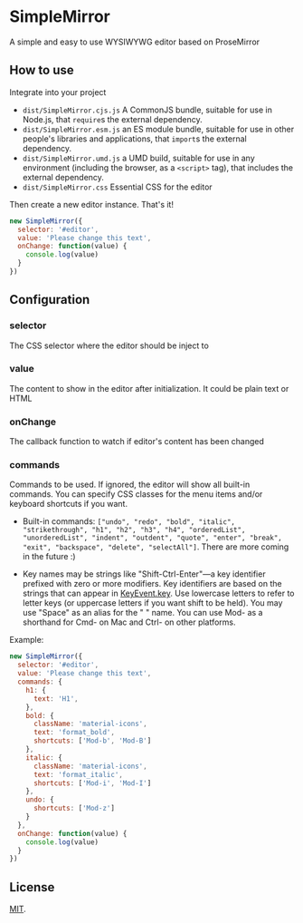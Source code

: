 # SimpleMirror

A simple and easy to use WYSIWYWG editor based on ProseMirror

## How to use

Integrate into your project

* `dist/SimpleMirror.cjs.js`
    A CommonJS bundle, suitable for use in Node.js, that `require`s the external dependency.
* `dist/SimpleMirror.esm.js`
    an ES module bundle, suitable for use in other people's libraries and applications, that `import`s the external dependency.
* `dist/SimpleMirror.umd.js`
    a UMD build, suitable for use in any environment (including the browser, as a `<script>` tag), that includes the external dependency. 
* `dist/SimpleMirror.css`
    Essential CSS for the editor
    
Then create a new editor instance. That's it!
```js
new SimpleMirror({
  selector: '#editor',
  value: 'Please change this text',
  onChange: function(value) {
    console.log(value)
  }
})
```

## Configuration
### selector
  The CSS selector where the editor should be inject to
### value
  The content to show in the editor after initialization. It could be plain text or HTML
### onChange
  The callback function to watch if editor's content has been changed
### commands
  Commands to be used. If ignored, the editor will show all built-in commands. You can specify CSS classes for the menu items and/or keyboard shortcuts if you want.

- Built-in commands: `["undo", "redo", "bold", "italic", "strikethrough", "h1", "h2", "h3", "h4", "orderedList", "unorderedList", "indent", "outdent", "quote", "enter", "break", "exit", "backspace", "delete", "selectAll"]`. There are more coming in the future :)

- Key names may be strings like "Shift-Ctrl-Enter"—a key identifier prefixed with zero or more modifiers. Key identifiers are based on the strings that can appear in [KeyEvent.key](https://developer.mozilla.org/en-US/docs/Web/API/KeyboardEvent/key). Use lowercase letters to refer to letter keys (or uppercase letters if you want shift to be held). You may use "Space" as an alias for the " " name. You can use Mod- as a shorthand for Cmd- on Mac and Ctrl- on other platforms.

Example:
```js
new SimpleMirror({
  selector: '#editor',
  value: 'Please change this text',
  commands: {
    h1: {
      text: 'H1',
    },
    bold: {
      className: 'material-icons',
      text: 'format_bold',
      shortcuts: ['Mod-b', 'Mod-B']
    },
    italic: {
      className: 'material-icons',
      text: 'format_italic',
      shortcuts: ['Mod-i', 'Mod-I']
    },
    undo: {
      shortcuts: ['Mod-z']
    }
  },
  onChange: function(value) {
    console.log(value)
  }
})
```
## License

[MIT](LICENSE).
